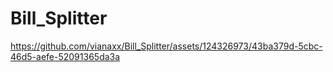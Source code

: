 # Bill_Splitter

https://github.com/vianaxx/Bill_Splitter/assets/124326973/43ba379d-5cbc-46d5-aefe-52091365da3a

